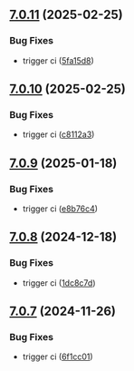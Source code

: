 ## [7.0.11](https://github.com/l4rm4nd/firezone/compare/v7.0.10...v7.0.11) (2025-02-25)


### Bug Fixes

* trigger ci ([5fa15d8](https://github.com/l4rm4nd/firezone/commit/5fa15d88cfd7007229b3860c2f634fc95c96e22a))

## [7.0.10](https://github.com/l4rm4nd/firezone/compare/v7.0.9...v7.0.10) (2025-02-25)


### Bug Fixes

* trigger ci ([c8112a3](https://github.com/l4rm4nd/firezone/commit/c8112a3f8257d73878019342b43d80eef88e3c29))

## [7.0.9](https://github.com/l4rm4nd/firezone/compare/v7.0.8...v7.0.9) (2025-01-18)


### Bug Fixes

* trigger ci ([e8b76c4](https://github.com/l4rm4nd/firezone/commit/e8b76c4291ff0708adde524617f1e8f5d27fb3e3))

## [7.0.8](https://github.com/l4rm4nd/firezone/compare/v7.0.7...v7.0.8) (2024-12-18)


### Bug Fixes

* trigger ci ([1dc8c7d](https://github.com/l4rm4nd/firezone/commit/1dc8c7d1ac8de43aa398a39077e0c9bd767e607b))

## [7.0.7](https://github.com/l4rm4nd/firezone/compare/v7.0.6...v7.0.7) (2024-11-26)


### Bug Fixes

* trigger ci ([6f1cc01](https://github.com/l4rm4nd/firezone/commit/6f1cc01ee0663f9db1eb1b363f38736f2c402cbe))

